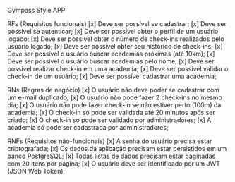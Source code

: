 Gympass Style APP

RFs (Requisitos funcionais)
    [x] Deve ser possível se cadastrar;
    [x] Deve ser possível se autenticar;
    [x] Deve ser possível obter o perfil de um usuário logado;
    [x] Deve ser possível obter o número de check-ins realizados pelo usuário logado;
    [x] Deve ser possível obter seu histórico de check-ins;
    [x] Deve ser possível o usuário buscar academias próximas (até 10km);
    [x] Deve ser possível o usuário buscar academias pelo nome;
    [x] Deve ser possível realizar check-in em uma academia;
    [x] Deve ser possível validar o check-in de um usuário;
    [x] Deve ser possível cadastrar uma academia;

RNs (Regras de negócio)
    [x] O usuário não deve poder se cadastrar com um e-mail duplicado;
    [x] O usuário não pode fazer 2 check-ins no mesmo dia;
    [x] O usuário não pode fazer check-in se não estiver perto (100m) da academia;
    [x] O check-in só pode ser validada até 20 minutos após ser criado;
    [x] O check-in só pode ser validado por administradores;
    [x] A academia só pode ser cadastrada por administradores;

RNFs (Requisitos não-funcionais)
    [x] A senha do usuário precisa estar criptografada;
    [x] Os dados da aplicação precisam estar persistidos em um banco PostgreSQL;
    [x] Todas listas de dados precisam estar paginadas com 20 itens por página;
    [x] O usuário deve ser identificado por um JWT (JSON Web Token);


<!-- Subir o container do banco: docker compose up -d -->
<!-- Parar o container do banco: docker compose stop -->
<!-- Deletar o container do banco: docker compose down -->